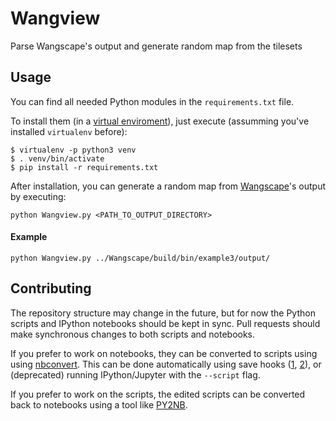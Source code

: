 # Wangview
Parse Wangscape's output and generate random map from the tilesets

## Usage

You can find all needed Python modules in the `requirements.txt` file.

To install them (in a [virtual enviroment](https://virtualenv.pypa.io/en/stable/)),
just execute (assumming you've installed `virtualenv` before):

```shell
$ virtualenv -p python3 venv
$ . venv/bin/activate
$ pip install -r requirements.txt
```

After installation, you can generate a random map from [Wangscape](https://github.com/Wangscape/Wangscape)'s output
by executing:

```shell
python Wangview.py <PATH_TO_OUTPUT_DIRECTORY>
```

#### Example
```shell
python Wangview.py ../Wangscape/build/bin/example3/output/
```
## Contributing

The repository structure may change in the future, but for now the Python scripts and IPython notebooks should be kept in sync.
Pull requests should make synchronous changes to both scripts and notebooks.

If you prefer to work on notebooks, they can be converted to scripts using using [nbconvert](https://nbconvert.readthedocs.io).
This can be done automatically using save hooks ([1](http://jupyter-notebook.readthedocs.io/en/latest/extending/savehooks.html), [2](http://stackoverflow.com/questions/29329667/ipython-notebook-script-deprecated-how-to-replace-with-post-save-hook)), or (deprecated) running IPython/Jupyter with the `--script` flag.

If you prefer to work on the scripts, the edited scripts can be converted back to notebooks using a tool like [PY2NB](https://github.com/sklam/py2nb).
